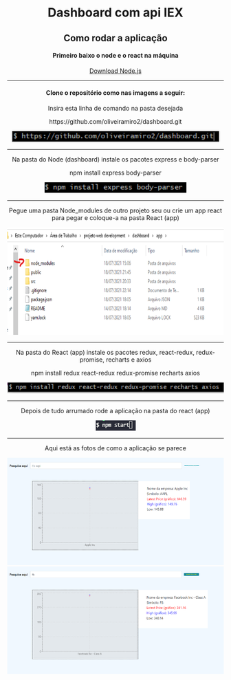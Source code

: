 <div align='center'>
    <h1>Dashboard com api IEX</h1>
    <h2> Como rodar a aplicação </h2>
    <h4>Primeiro baixo o node e o react na máquina</h4>
    <a href='https://nodejs.org/pt-br/download/'> Download Node.js </a>
    <hr />
    <h4>Clone o repositório como nas imagens a seguir: </h4>
    <p>Insira esta linha de comando na pasta desejada</p>	
    <p>https://github.com/oliveiramiro2/dashboard.git</p>
    <img src='https://github.com/oliveiramiro2/dashboard/blob/main/imgsReadMe/download.png?raw=true' height='25' />
    <br /><hr />
    <p>Na pasta do Node (dashboard) instale os pacotes express e body-parser</p>
    <p>npm install express body-parser</p>
    <img src='https://github.com/oliveiramiro2/dashboard/blob/main/imgsReadMe/libsNode.png?raw=true' height='25' />
    <br /><hr />
    <p>Pegue uma pasta Node_modules de outro projeto seu ou crie um app react para pegar e coloque-a na pasta React (app)</p>
    <img src='https://github.com/oliveiramiro2/dashboard/blob/main/imgsReadMe/mostrandoNode.png?raw=true' height='250' />
    <br /><hr />
    <p>Na pasta do React (app) instale os pacotes redux, react-redux, redux-promise, recharts e axios</p>  
    <p>npm install redux react-redux redux-promise recharts axios</p>
    <img src='https://github.com/oliveiramiro2/dashboard/blob/main/imgsReadMe/libsNecessarias.png?raw=true' height='25' />
    <br /><hr />
    <p>Depois de tudo arrumado rode a aplicação na pasta do react (app)</p>
        <img src='https://github.com/oliveiramiro2/dashboard/blob/main/imgsReadMe/iniciando.png?raw=true' />
    <br /><hr />
    <p>Aqui está as fotos de como a aplicação se parece</p>
    <img src='https://github.com/oliveiramiro2/dashboard/blob/main/imgsReadMe/home.png?raw=true' height='250' />
    <br>
    <img src='https://github.com/oliveiramiro2/dashboard/blob/main/imgsReadMe/pesquisa.png?raw=true' height='250' />
    <br />
</div>
